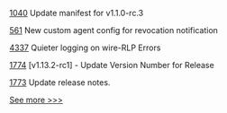 
[1040](https://github.com/hyperledger/firefly/pull/1040) Update manifest for v1.1.0-rc.3

[561](https://github.com/hyperledger/aries-agent-test-harness/pull/561) New custom agent config for revocation notification

[4337](https://github.com/hyperledger/besu/pull/4337) Quieter logging on wire-RLP Errors

[1774](https://github.com/hyperledger/indy-node/pull/1774) [v1.13.2-rc1] - Update Version Number for Release

[1773](https://github.com/hyperledger/indy-node/pull/1773) Update release notes.


[See more >>>](https://start-here.hyperledger.org/pull-requests)
